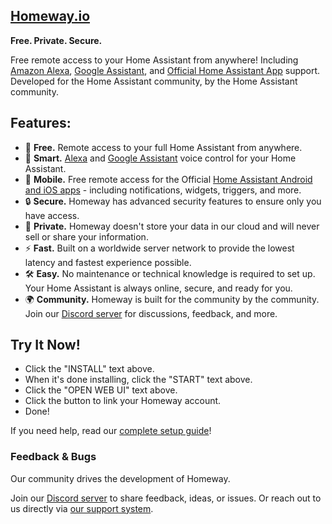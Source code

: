 ## [Homeway.io](https://homeway.io/?source=readme)

**Free. Private. Secure.**

Free remote access to your Home Assistant from anywhere! Including [Amazon Alexa](https://homeway.io/alexa?source=addon_readme), [Google Assistant](https://homeway.io/googleassistant?source=addon_readme), and [Official Home Assistant App](https://homeway.io/app?source=addon_readme) support. Developed for the Home Assistant community, by the Home Assistant community.

## Features:

- 🚀 **Free.** Remote access to your full Home Assistant from anywhere.
- 🤖 **Smart.** [Alexa](https://homeway.io/alexa?source=addon_readme) and [Google Assistant](https://homeway.io/googleassistant?source=addon_readme) voice control for your Home Assistant.
- 📱 **Mobile.** Free remote access for the Official [Home Assistant Android and iOS apps](https://homeway.io/app?source=github_readme) - including notifications, widgets, triggers, and more.
- 🔒 **Secure.** Homeway has advanced security features to ensure only you have access.
- 🔭 **Private.** Homeway doesn't store your data in our cloud and will never sell or share your information.
- ⚡ **Fast.** Built on a worldwide server network to provide the lowest latency and fastest experience possible.
- 🛠️ **Easy.** No maintenance or technical knowledge is required to set up. Your Home Assistant is always online, secure, and ready for you.
- 🌍 **Community.** Homeway is built for the community by the community. Join our [Discord server](https://discord.gg/zxbvtgU6dq) for discussions, feedback, and more.

## Try It Now!

- Click the "INSTALL" text above.
- When it's done installing, click the "START" text above.
- Click the "OPEN WEB UI" text above.
- Click the button to link your Homeway account.
- Done!

If you need help, read our [complete setup guide](https://homeway.io/getstarted?source=addon_full_guide)!

### Feedback & Bugs

Our community drives the development of Homeway.

Join our [Discord server](https://discord.gg/zxbvtgU6dq) to share feedback, ideas, or issues. Or reach out to us directly via [our support system](https://homeway.io/support).
